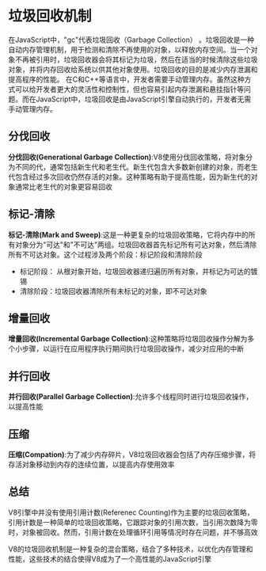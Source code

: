 # 垃圾回收机制
在JavaScript中，"gc"代表垃圾回收（Garbage Collection） 。垃圾回收是一种自动内存管理机制，用于检测和清除不再使用的对象，以释放内存空间。当一个对象不再被引用时，垃圾回收器会将其标记为垃圾，然后在适当的时候清除这些垃圾对象，并将内存回收给系统以供其他对象使用。垃圾回收的目的是减少内存泄漏和提高程序的性能。
在C和C++等语言中，开发者需要手动管理内存。虽然这种方式可以给开发者更大的灵活性和控制性，但也容易引起内存泄漏和悬挂指针等问题。而在JavaScript中，垃圾回收是由JavaScript引擎自动执行的，开发者无需手动管理内存。

## 分伐回收
**分伐回收(Generational Garbage Collection)**:V8使用分伐回收策略，将对象分为不同的代，通常包括新生代和老生代。新生代包含大多数新创建的对象，而老生代包含经过多次回收仍然存活的对象。这种策略有助于提高性能，因为新生代的对象通常比老生代的对象更容易回收

## 标记-清除
**标记-清除(Mark and Sweep)**:这是一种更复杂的垃圾回收策略，它将内存中的所有对象分为"可达"和"不可达"两组。垃圾回收器首先标记所有可达对象，然后清除所有不可达对象。这个过程涉及两个阶段：标记阶段和清除阶段
* 标记阶段： 从根对象开始，垃圾回收器递归遍历所有对象，并标记为可达的镀锡
* 清除阶段：垃圾回收器清除所有未标记的对象，即不可达对象

## 增量回收
**增量回收(Incremental Garbage Collection)**:这种策略将垃圾回收操作分解为多个小步骤，以运行在应用程序执行期间执行垃圾回收操作，减少对应用的中断

## 并行回收
**并行回收(Parallel Garbage Collection)**:允许多个线程同时进行垃圾回收操作，以提高性能

## 压缩
**压缩(Compation)**:为了减少内存碎片，V8垃圾回收器会包括了内存压缩步骤，将存活对象移动到内存的连续位置，以提高内存使用效率

## 总结
V8引擎中并没有使用引用计数(Referenec Counting)作为主要的垃圾回收策略，引用计数是一种简单的垃圾回收策略，它跟踪对象的引用次数，当引用次数降为零时，对象被回收。然而，引用计数在处理循环引用等情况时存在问题，并不够高效

V8的垃圾回收机制是一种复杂的混合策略，结合了多种技术，以优化内存管理和性能，这些技术的结合使得V8成为了一个高性能的JavaScript引擎